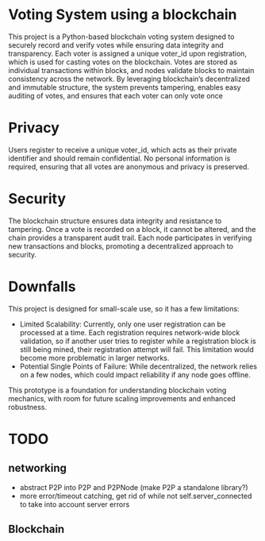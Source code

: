 # Voting System using a blockchain

This project is a Python-based blockchain voting system designed to securely record and verify votes while ensuring data integrity and transparency. Each voter is assigned a unique voter_id upon registration, which is used for casting votes on the blockchain. Votes are stored as individual transactions within blocks, and nodes validate blocks to maintain consistency across the network. By leveraging blockchain’s decentralized and immutable structure, the system prevents tampering, enables easy auditing of votes, and ensures that each voter can only vote once
 
# Privacy

Users register to receive a unique voter_id, which acts as their private identifier and should remain confidential. No personal information is required, ensuring that all votes are anonymous and privacy is preserved.

# Security

The blockchain structure ensures data integrity and resistance to tampering. Once a vote is recorded on a block, it cannot be altered, and the chain provides a transparent audit trail. Each node participates in verifying new transactions and blocks, promoting a decentralized approach to security.

# Downfalls

This project is designed for small-scale use, so it has a few limitations:

- Limited Scalability: Currently, only one user registration can be processed at a time. Each registration requires network-wide block validation, so if another user tries to register while a registration block is still being mined, their registration attempt will fail. This limitation would become more problematic in larger networks.
- Potential Single Points of Failure: While decentralized, the network relies on a few nodes, which could impact reliability if any node goes offline.

This prototype is a foundation for understanding blockchain voting mechanics, with room for future scaling improvements and enhanced robustness.


# TODO
## networking
- abstract P2P into P2P and P2PNode (make P2P a standalone library?)
- more error/timeout catching, get rid of while not self.server_connected to take into account server errors

## Blockchain